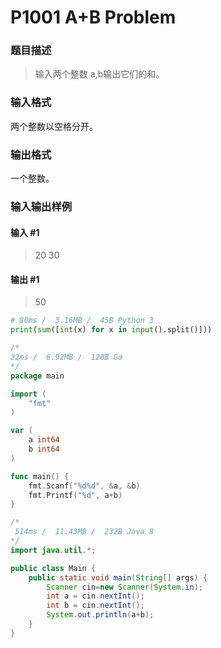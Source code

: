 # P1001 A+B Problem


### 题目描述
>输入两个整数 a,b输出它们的和。

### 输入格式
两个整数以空格分开。

### 输出格式
一个整数。

### 输入输出样例

#### 输入 #1
> 20 30

#### 输出 #1
> 50

```python
# 80ms /  3.16MB /  45B Python 3
print(sum([int(x) for x in input().split()]))
```


```go
/*
22ms /  6.92MB /  128B Go
*/
package main

import (
	"fmt"
)

var (
	a int64
    b int64
)

func main() {
	fmt.Scanf("%d%d", &a, &b)
	fmt.Printf("%d", a+b)
}
```

```java
/*
 514ms /  11.43MB /  232B Java 8
*/
import java.util.*;

public class Main {
    public static void main(String[] args) {
        Scanner cin=new Scanner(System.in);
        int a = cin.nextInt();
        int b = cin.nextInt();
        System.out.println(a+b);
    }
}
```
